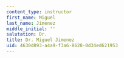 ```yaml
---
content_type: instructor
first_name: Miguel
last_name: Jimenez
middle_initial: ''
salutation: Dr.
title: Dr. Miguel Jimenez
uid: 4630d893-a4a9-f3a6-8628-0d34ed621953
---
```

